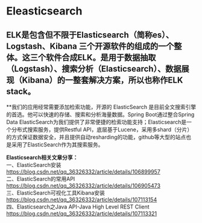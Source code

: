# Eleasticsearch
## ELK是包含但不限于Elasticsearch（简称es）、Logstash、Kibana 三个开源软件的组成的一个整体。这三个软件合成ELK。是用于数据抽取（Logstash）、搜索分析（Elasticsearch）、数据展现（Kibana）的一整套解决方案，所以也称作ELK stack。

**我们的应用经常需要添加检索功能，开源的 ElasticSearch 是目前全文搜索引擎的首选。他可以快速的存储、搜索和分析海量数据。Spring Boot通过整合Spring Data ElasticSearch为我们提供了非常便捷的检索功能支持；Elasticsearch是一个分布式搜索服务，提供Restful API，底层基于Lucene，采用多shard（分片）的方式保证数据安全，并且提供自动resharding的功能，github等大型的站点也是采用了ElasticSearch作为其搜索服务。


**Elasticsearch相关文章分享： </br>**
一、ElasticSearch安装                   https://blog.csdn.net/qq_36326332/article/details/106899957 </br>
二、ElasticSearch的常用API              https://blog.csdn.net/qq_36326332/article/details/106905473 </br>
三、ElasticSearch可视化工具Kibana安装   https://blog.csdn.net/qq_36326332/article/details/107113154 </br>
四、Elasticsearch之Java API-Java High Level REST Client  https://blog.csdn.net/qq_36326332/article/details/107113321 </br>

